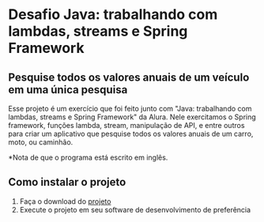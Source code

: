 # Desafio Java: trabalhando com lambdas, streams e Spring Framework
## Pesquise todos os valores anuais de um veículo em uma única pesquisa
Esse projeto é um exercício que foi feito junto com "Java: trabalhando com lambdas, streams e Spring Framework" da Alura.
Nele exercitamos o Spring framework, funções lambda, stream, manipulação de API, e entre outros para criar um aplicativo que pesquise todos os valores anuais de um carro, moto, ou caminhão.

*Nota de que o programa está escrito em inglês.

## Como instalar o projeto

1. Faça o download do [projeto](https://github.com/Corygoncrg/Desafio_Tabela_Fipe_Application.git)
2. Execute o projeto em seu software de desenvolvimento de preferência 
